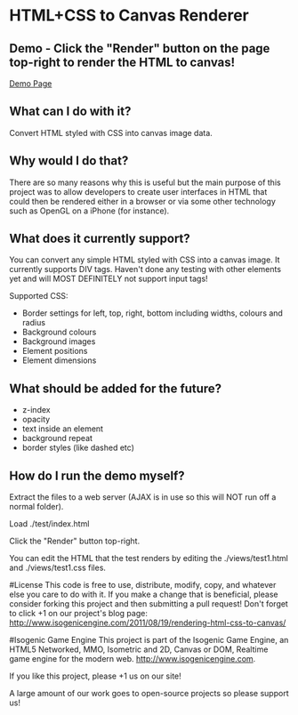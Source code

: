 # HTML+CSS to Canvas Renderer
## Demo - Click the "Render" button on the page top-right to render the HTML to canvas!
[Demo Page](http://www.isogenicengine.com/html-canvas/test/index.html)
## What can I do with it?
Convert HTML styled with CSS into canvas image data.
## Why would I do that?
There are so many reasons why this is useful but the main purpose of this project was to allow developers to create user interfaces in HTML that could then be rendered either in a browser or via some other technology such as OpenGL on a iPhone (for instance).
## What does it currently support?
You can convert any simple HTML styled with CSS into a canvas image. It currently supports DIV tags. Haven't done any testing with other elements yet and will MOST DEFINITELY not support input tags!

Supported CSS:

* Border settings for left, top, right, bottom including widths, colours and radius
* Background colours
* Background images
* Element positions
* Element dimensions

## What should be added for the future?

* z-index
* opacity
* text inside an element
* background repeat
* border styles (like dashed etc)

## How do I run the demo myself?
Extract the files to a web server (AJAX is in use so this will NOT run off a normal folder).

Load ./test/index.html

Click the "Render" button top-right.

You can edit the HTML that the test renders by editing the ./views/test1.html and ./views/test1.css files.

#License
This code is free to use, distribute, modify, copy, and whatever else you care to do with it. If you make a change that is beneficial, please consider forking this project and then submitting a pull request! Don't forget to click +1 on our project's blog page: http://www.isogenicengine.com/2011/08/19/rendering-html-css-to-canvas/

#Isogenic Game Engine
This project is part of the Isogenic Game Engine, an HTML5 Networked, MMO, Isometric and 2D, Canvas or DOM, Realtime game engine for the modern web. http://www.isogenicengine.com.

If you like this project, please +1 us on our site!

A large amount of our work goes to open-source projects so please support us!